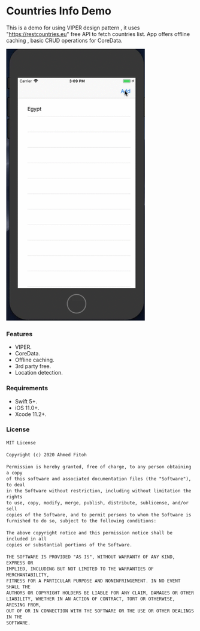 # Countries Info Demo
 This is a demo for using VIPER design pattern , it uses "https://restcountries.eu" free API to fetch countries list.
App offers offline caching , basic CRUD operations for CoreData.

 
![Alt text](https://raw.githubusercontent.com/AhmedFitoh/CountriesInfoDemo/master/sample.gif)
 
### Features
- VIPER.
- CoreData.
- Offline caching.
- 3rd party free.
- Location detection.

### Requirements
- Swift 5+.
- iOS 11.0+.
- Xcode 11.2+.

### License
```
MIT License

Copyright (c) 2020 Ahmed Fitoh

Permission is hereby granted, free of charge, to any person obtaining a copy
of this software and associated documentation files (the "Software"), to deal
in the Software without restriction, including without limitation the rights
to use, copy, modify, merge, publish, distribute, sublicense, and/or sell
copies of the Software, and to permit persons to whom the Software is
furnished to do so, subject to the following conditions:

The above copyright notice and this permission notice shall be included in all
copies or substantial portions of the Software.

THE SOFTWARE IS PROVIDED "AS IS", WITHOUT WARRANTY OF ANY KIND, EXPRESS OR
IMPLIED, INCLUDING BUT NOT LIMITED TO THE WARRANTIES OF MERCHANTABILITY,
FITNESS FOR A PARTICULAR PURPOSE AND NONINFRINGEMENT. IN NO EVENT SHALL THE
AUTHORS OR COPYRIGHT HOLDERS BE LIABLE FOR ANY CLAIM, DAMAGES OR OTHER
LIABILITY, WHETHER IN AN ACTION OF CONTRACT, TORT OR OTHERWISE, ARISING FROM,
OUT OF OR IN CONNECTION WITH THE SOFTWARE OR THE USE OR OTHER DEALINGS IN THE
SOFTWARE.
```
